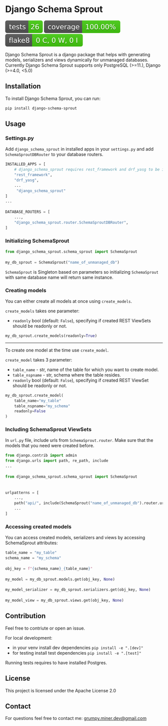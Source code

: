 # Django Schema Sprout

![Tests Status](./reports/assets/tests_badge.svg)
![Coverage Status](./reports/assets/coverage_badge.svg)
![Flake8 Status](./reports/assets/flake8_badge.svg)

Django Schema Sprout is a django package that helps with generating models, serializers and views dynamically for unmanaged databases.
Currently Django Schema Sprout supports only PostgreSQL (>=11.), Django (>=4.0, <5.0)


## Installation

To install Django Schema Sprout, you can run:

```sh
pip install django-schema-sprout
```

## Usage

### Settings.py
Add `django_schema_sprout` in installed apps in your `settings.py` and add `SchemaSproutDBRouter` to your database routers.  

```py
INSTALLED_APPS = [
    # django_schema_sprout requires rest_framework and drf_yasg to be installed.
    "rest_framework",
    "drf_yasg",
    ...
     "django_schema_sprout"
]
...

DATABASE_ROUTERS = [
    ...,
    "django_schema_sprout.router.SchemaSproutDBRouter",
]
```

### Initializing SchemaSprout

```py
from django_schema_sprout.schema_sprout import SchemaSprout

my_db_sprout = SchemaSprout("name_of_unmanaged_db")
```

`SchemaSprout` is Singleton based on parameters so initializing `SchemaSprout` with same database name will return same instance.

### Creating models

You can either create all models at once using `create_models`.

`create_models` takes one parameter: 
- `readonly` bool (default: `False`), specifying if created REST ViewSets should be readonly or not.

```py
my_db_sprout.create_models(readonly=True)
```

---

To create one model at the time use `create_model`.

`create_model` takes 3 parameter:
- `table_name` - str, name of the table for which you want to create model.
- `table_nspname` - str, schema where the table resides.
- `readonly` bool (default: `False`), specifying if created REST ViewSet should be readonly or not.

```py
my_db_sprout.create_model(
    table_name="my_table"
    table_nspname="my_schema"
    readonly=False
)
```

### Including SchemaSprout ViewSets
In `url.py` file, include urls from `SchemaSprout.router`. Make sure that the models that you need were created before.

```py
from django.contrib import admin
from django.urls import path, re_path, include
...

from django_schema_sprout.schema_sprout import SchemaSprout


urlpatterns = [
    ...,
    path("api/", include(SchemaSprout("name_of_unmanaged_db").router.urls)),
    ...
]
```

### Accessing created models
You can access created models, serializers and views by accessing SchemaSprout attributes:


```py
table_name = "my_table"
schema_name = "my_schema"

obj_key = f"{schema_name}_{table_name}"

my_model = my_db_sprout.models.get(obj_key, None)

my_model_serializer = my_db_sprout.serializers.get(obj_key, None)

my_model_view = my_db_sprout.views.get(obj_key, None)
```


## Contribution

Feel free to contriute or open an issue.

For local development:
-  in your venv install dev dependencies `pip install -e ".[dev]"`
- for testing install test dependencies `pip install -e ".[test]"`

Running tests requires to have installed Postgres.

## License
This project is licensed under the Apache License 2.0 

## Contact

For questions feel free to contact me: grumpy.miner.dev@gmail.com

